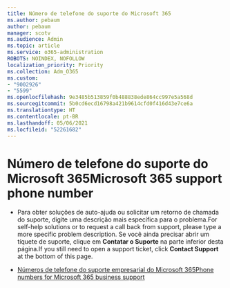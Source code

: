 ```yaml
---
title: Número de telefone do suporte do Microsoft 365
ms.author: pebaum
author: pebaum
manager: scotv
ms.audience: Admin
ms.topic: article
ms.service: o365-administration
ROBOTS: NOINDEX, NOFOLLOW
localization_priority: Priority
ms.collection: Adm_O365
ms.custom:
- "9002926"
- "5599"
ms.openlocfilehash: 9e3485b513859f0b488838ede864cc997e5a568d
ms.sourcegitcommit: 5b0cd6ecd16798a421b9614cfd0f416d43e7ce6a
ms.translationtype: HT
ms.contentlocale: pt-BR
ms.lasthandoff: 05/06/2021
ms.locfileid: "52261682"
---
```

# <a name="microsoft-365-support-phone-number"></a><span data-ttu-id="f546c-102">Número de telefone do suporte do Microsoft 365</span><span class="sxs-lookup"><span data-stu-id="f546c-102">Microsoft 365 support phone number</span></span>

- <span data-ttu-id="f546c-103">Para obter soluções de auto-ajuda ou solicitar um retorno de chamada do suporte, digite uma descrição mais específica para o problema.</span><span class="sxs-lookup"><span data-stu-id="f546c-103">For self-help solutions or to request a call back from support, please type a more specific problem description.</span></span>  <span data-ttu-id="f546c-104">Se você ainda precisar abrir um tíquete de suporte, clique em **Contatar o Suporte** na parte inferior desta página.</span><span class="sxs-lookup"><span data-stu-id="f546c-104">If you still need to open a support ticket, click **Contact Support** at the bottom of this page.</span></span>

- [<span data-ttu-id="f546c-105">Números de telefone do suporte empresarial do Microsoft 365</span><span class="sxs-lookup"><span data-stu-id="f546c-105">Phone numbers for Microsoft 365 business support</span></span>](/microsoft-365/admin/contact-support-for-business-products?view=o365-worldwide&tabs=phone)
